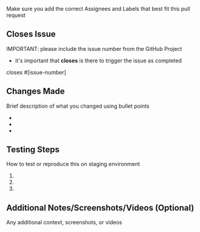 Make sure you add the correct Assignees and Labels that best fit this pull request

## Closes Issue

IMPORTANT: please include the issue number from the GitHub Project

- it's important that **closes** is there to trigger the issue as completed

closes #[issue-number]

## Changes Made

Brief description of what you changed using bullet points

-
-
-

## Testing Steps

How to test or reproduce this on staging environment

1.
2.
3.

## Additional Notes/Screenshots/Videos (Optional)

Any additional context, screenshots, or videos
